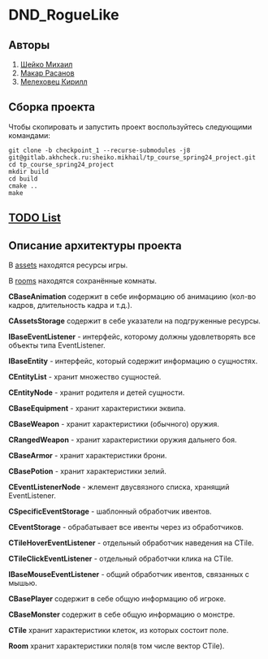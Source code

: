 # DND_RogueLike

## Авторы
1. [Шейко Михаил](https://gitlab.akhcheck.ru/sheiko.mikhail)
2. [Макар Расанов](https://gitlab.akhcheck.ru/makar.rasanov)
3. [Мелеховец Кирилл](https://gitlab.akhcheck.ru/kirill.melekhovets)

## Сборка проекта
Чтобы скопировать и запустить проект воспользуйтесь следующими командами:
```shell
git clone -b checkpoint_1 --recurse-submodules -j8 git@gitlab.akhcheck.ru:sheiko.mikhail/tp_course_spring24_project.git
cd tp_course_spring24_project
mkdir build
cd build
cmake ..
make
```

## [TODO List](https://docs.google.com/spreadsheets/d/1gpTZHRZXcu_5gRCPRNt9WfnoYGGq2b76oUtnzlpWW3I/edit?hl=ru#gid=0)

## Описание архитектуры проекта
В [assets](https://gitlab.akhcheck.ru/sheiko.mikhail/tp_course_spring24_project/-/tree/checkpoint_1/assets?ref_type=heads) находятся ресурсы игры.

В [rooms](https://gitlab.akhcheck.ru/sheiko.mikhail/tp_course_spring24_project/-/tree/checkpoint_1/rooms?ref_type=heads) находятся сохранённые комнаты.

**CBaseAnimation** содержит в себе информацию об анимациию (кол-во кадров, длительность кадра и т.д.).

**CAssetsStorage** содержит в себе указатели на подгруженные ресурсы.

**IBaseEventListener** - интерфейс, которому должны удовлетворять все объекты типа EventListener.

**IBaseEntity** - интерфейс, который содержит информацию о сущностях.

**CEntityList** - хранит множество сущностей.

**CEntityNode** - хранит родителя и детей сущности.

**CBaseEquipment** - хранит характеристики эквипа.

**CBaseWeapon** - хранит характеристики (обычного) оружия.

**CRangedWeapon** - хранит характеристики оружия дальнего боя.

**CBaseArmor** - хранит характеристики брони.

**CBasePotion** - хранит характеристики зелий.

**CEventListenerNode** - жлемент двусвязного списка, хранящий EventListener.

**CSpecificEventStorage** - шаблонный обработчик ивентов.

**CEventStorage** - обрабатывает все ивенты через из обработчиков.

**CTileHoverEventListener** - отдельный обработчик наведения на CTile.

**CTileClickEventListener** - отдельный обработчки клика на CTile.

**IBaseMouseEventListener** - общий обработчик ивентов, связанных с мышью.

**CBasePlayer** содержит в себе общую информацию об игроке.

**CBaseMonster** содержит в себе общую информацию о монстре.

**CTile** хранит характеристики клеток, из которых состоит поле.

**Room** хранит характеристики поля(в том числе вектор CTile).